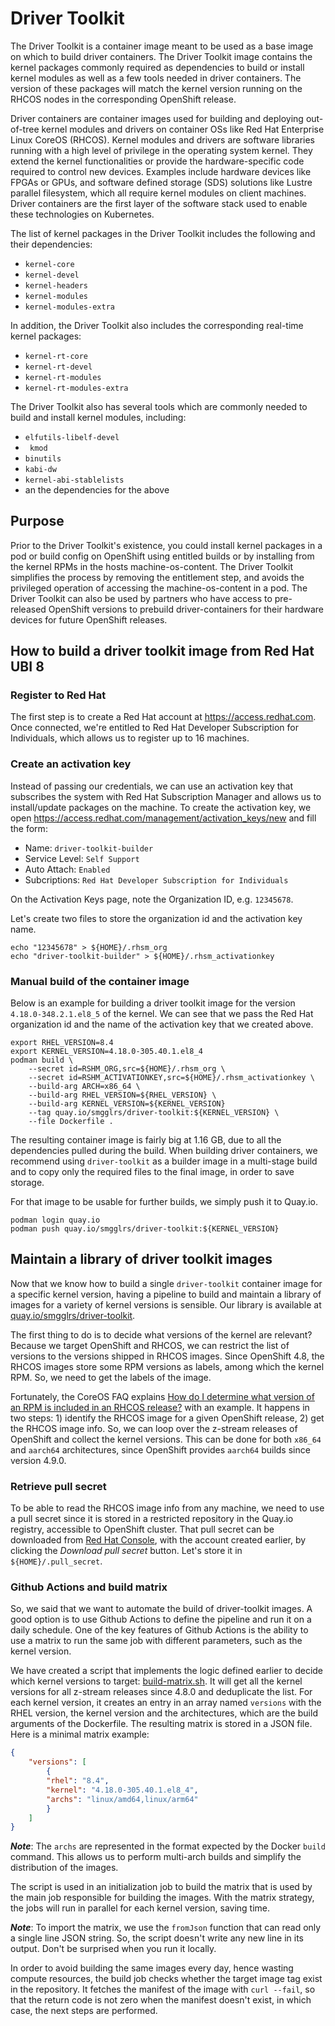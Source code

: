# Driver Toolkit

The Driver Toolkit is a container image meant to be used as a base image on
which to build driver containers. The Driver Toolkit image contains the kernel
packages commonly required as dependencies to build or install kernel modules
as well as a few tools needed in driver containers. The version of these
packages will match the kernel version running on the RHCOS nodes in the
corresponding OpenShift release.

Driver containers are container images used for building and deploying
out-of-tree kernel modules and drivers on container OSs like Red Hat Enterprise
Linux CoreOS (RHCOS). Kernel modules and drivers are software libraries running
with a high level of privilege in the operating system kernel. They extend the
kernel functionalities or provide the hardware-specific code required to
control new devices. Examples include hardware devices like FPGAs or GPUs, and
software defined storage (SDS) solutions like Lustre parallel filesystem, which
all require kernel modules on client machines. Driver containers are the first
layer of the software stack used to enable these technologies on Kubernetes.

The list of kernel packages in the Driver Toolkit includes the following and
their dependencies:

* `kernel-core`
* `kernel-devel`
* `kernel-headers`
* `kernel-modules`
* `kernel-modules-extra`

In addition, the Driver Toolkit also includes the corresponding real-time
kernel packages:

* `kernel-rt-core`
* `kernel-rt-devel`
* `kernel-rt-modules`
* `kernel-rt-modules-extra`

The Driver Toolkit also has several tools which are commonly needed to build
and install kernel modules, including:

* `elfutils-libelf-devel`
* ` kmod`
* `binutils`
* `kabi-dw`
* `kernel-abi-stablelists`
* an the dependencies for the above

## Purpose

Prior to the Driver Toolkit's existence, you could install kernel packages in a
pod or build config on OpenShift using entitled builds or by installing from
the kernel RPMs in the hosts machine-os-content. The Driver Toolkit simplifies
the process by removing the entitlement step, and avoids the privileged
operation of accessing the machine-os-content in a pod. The Driver Toolkit can
also be used by partners who have access to pre-released OpenShift versions to
prebuild driver-containers for their hardware devices for future OpenShift
releases.

## How to build a driver toolkit image from Red Hat UBI 8

### Register to Red Hat

The first step is to create a Red Hat account at https://access.redhat.com.
Once connected, we're entitled to Red Hat Developer Subscription for
Individuals, which allows us to register up to 16 machines.

### Create an activation key

Instead of passing our credentials, we can use an activation key that
subscribes the system with Red Hat Subscription Manager and allows us to
install/update packages on the machine. To create the activation key, we open
https://access.redhat.com/management/activation_keys/new and fill the form:

* Name: `driver-toolkit-builder`
* Service Level: `Self Support`
* Auto Attach: `Enabled`
* Subcriptions: `Red Hat Developer Subscription for Individuals`

On the Activation Keys page, note the Organization ID, e.g. `12345678`.

Let's create two files to store the organization id and the activation key
name.

```
echo "12345678" > ${HOME}/.rhsm_org
echo "driver-toolkit-builder" > ${HOME}/.rhsm_activationkey
```

### Manual build of the container image

Below is an example for building a driver toolkit image for the version
`4.18.0-348.2.1.el8_5` of the kernel. We can see that we pass the Red Hat
organization id and the name of the activation key that we created above.

```shell
export RHEL_VERSION=8.4
export KERNEL_VERSION=4.18.0-305.40.1.el8_4
podman build \
    --secret id=RSHM_ORG,src=${HOME}/.rhsm_org \
    --secret id=RSHM_ACTIVATIONKEY,src=${HOME}/.rhsm_activationkey \
    --build-arg ARCH=x86_64 \
    --build-arg RHEL_VERSION=${RHEL_VERSION} \
    --build-arg KERNEL_VERSION=${KERNEL_VERSION}
    --tag quay.io/smgglrs/driver-toolkit:${KERNEL_VERSION} \
    --file Dockerfile .
```

The resulting container image is fairly big at 1.16 GB, due to all the
dependencies pulled during the build. When building driver containers, we
recommend using `driver-toolkit` as a builder image in a multi-stage build and
to copy only the required files to the final image, in order to save storage.

For that image to be usable for further builds, we simply push it to Quay.io.

```shell
podman login quay.io
podman push quay.io/smgglrs/driver-toolkit:${KERNEL_VERSION}
```

## Maintain a library of driver toolkit images

Now that we know how to build a single `driver-toolkit` container image for a
specific kernel version, having a pipeline to build and maintain a library of
images for a variety of kernel versions is sensible. Our library is available
at [quay.io/smgglrs/driver-toolkit](https://quay.io/smgglrs/driver-toolkit).

The first thing to do is to decide what versions of the kernel are relevant?
Because we target OpenShift and RHCOS, we can restrict the list of versions to
the versions shipped in RHCOS images. Since OpenShift 4.8, the RHCOS images
store some RPM versions as labels, among which the kernel RPM. So, we need to
get the labels of the image.

Fortunately, the CoreOS FAQ explains [How do I determine what version of an
RPM is included in an RHCOS release?](https://github.com/openshift/os/blob/master/docs/faq.md#q-how-do-i-determine-what-version-of-an-rpm-is-included-in-an-rhcos-release)
with an example. It happens in two steps: 1) identify the RHCOS image for a
given OpenShift release, 2) get the RHCOS image info. So, we can loop over the
z-stream releases of OpenShift and collect the kernel versions. This can be
done for both `x86_64` and `aarch64` architectures, since OpenShift provides
`aarch64` builds since version 4.9.0.

### Retrieve pull secret

To be able to read the RHCOS image info from any machine, we need to use a
pull secret since it is stored in a restricted repository in the Quay.io
registry, accessible to OpenShift cluster. That pull secret can be
downloaded from [Red Hat Console](https://console.redhat.com/openshift/create/local),
with the account created earlier, by clicking the _Download pull secret_
button. Let's store it in `${HOME}/.pull_secret`.

### Github Actions and build matrix

So, we said that we want to automate the build of driver-toolkit images. A good
option is to use Github Actions to define the pipeline and run it on a daily
schedule. One of the key features of Github Actions is the ability to use a
matrix to run the same job with different parameters, such as the kernel
version.

We have created a script that implements the logic defined earlier to decide
which kernel versions to target: [build-matrix.sh](build-matrix.sh). It will
get all the kernel versions for all z-stream releases since 4.8.0 and
deduplicate the list. For each kernel version, it creates an entry in an
array named `versions` with the RHEL version, the kernel version and the
architectures, which are the build arguments of the Dockerfile. The resulting
matrix is stored in a JSON file. Here is a minimal matrix example:

```json
{
    "versions": [
        {
	    "rhel": "8.4",
	    "kernel": "4.18.0-305.40.1.el8_4",
	    "archs": "linux/amd64,linux/arm64"
        }
    ]
}
```

***Note***: The `archs` are represented in the format expected by the Docker
`build` command. This allows us to perform multi-arch builds and simplify the
distribution of the images.

The script is used in an initialization job to build the matrix that is used
by the main job responsible for building the images. With the matrix strategy,
the jobs will run in parallel for each kernel version, saving time.

***Note***: To import the matrix, we use the `fromJson` function that can read
only a single line JSON string. So, the script doesn't write any new line in
its output. Don't be surprised when you run it locally.

In order to avoid building the same images every day, hence wasting compute
resources, the build job checks whether the target image tag exist in the
repository. It fetches the manifest of the image with `curl --fail`, so that
the return code is not zero when the manifest doesn't exist, in which case, the
next steps are performed.
